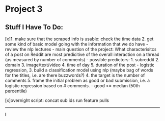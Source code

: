 # Project 3
## Stuff I Have To Do:

[x]1. make sure that the scraped info is usable: check the time data
2. get some kind of basic model going with the information that we do have
    - review the nlp lectures
    - main question of the project: What characterisitcs of a post on Reddit are most predicitive of the overall interaction on a thread (as measured by number of comments)
        - possible predictors:
            1. subreddit
            2. domain
            3. image/text/video
            4. time of day
            5. duration of the post
    - logistic regression, 
3. build a classification model using nlp (maybe bag of words for the titles, i.e. are there buzzwords?)
4. the target is the number of comments
5. frame the initial problem as good or bad submission, i.e. a logistic regression based on # comments.
    - good >= median (50th percentile)


[x]overnight script:
concat sub ids
run feature pulls


---
l
